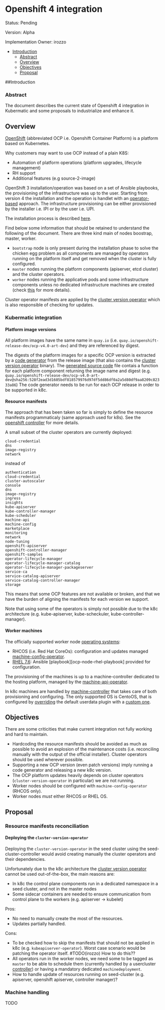 # Openshift 4 integration


Status: Pending

Version: Alpha

Implementation Owner: irozzo

- [Introduction](#introduction)
  - [Abstract](#abstract)
  - [Overview](#overview)
  - [Objectives](#objectives)
  - [Proposal](#proposal)

##Introduction

### Abstract

The document describes the current state of Openshift 4 integration in Kubermatic and some proposals to industrialize and enhance it.

## Overview

[OpenShift][what-is-openshift] (abbreviated
OCP i.e. Openshift Container Platform) is a platform based on Kubernetes.

Why customers may want to use OCP instead of a plain K8S:

- Automation of platform operations (platform upgrades, lifecycle management)
- RH support
- Additional features (e.g source-2-image)

OpenShift 3 installation/operation was based on a set of Ansible playbooks, the provisioning of the infrastructure was up to the user.
Starting from version 4 the installation and the operation is handlet with an [operator-based][k8s-operators] approach.
The infrastructure provisioning can be either provisioned by the installer i.e. IPI or by the user i.e. UPI.

The installation process is described [here][ocp-installation-architecture]. 

Find below some information that should be retained to understand the following of the document.
There are three kind main of nodes boostrap, master, worker.

- `bootstrap` node is only present during the installation phase to solve the chicken egg problem as all components are managed by operators running on the platform itself and get removed when the cluster is fully configured.
- `master` nodes running the platform components (apiserver, etcd cluster) and the cluster operators.
- `worker` nodes running the applicative pods and some infrastructure components unless no dedicated infrastructure machines are created (check [this][ocp-infrastructure-machines] for more details).

Cluster operator manifests are applied by the [cluster version operator][cluster-version-operator] which is also responsible of checking for updates.

### Kubermatic integration

#### Platform image versions

All platform images have the same name in `quay.io` (i.e. `quay.io/openshift-release-dev/ocp-v4.0-art-dev`) and they are referenced by digest.

The digests of the platform images for a specific OCP version is extracted by a [code generator][k8c-openshift-codegen] from the release image (that also contains the [cluster version operator][cluster-version-operator] binary).
The [generated source code][k8c-generated-code] file contais a function for each platform component returning the image name and digest (e.g. `quay.io/openshift-release-dev/ocp-v4.0-art-dev@sha256:528f2ead3d1605bdf818579976d97df5dd86df0a2a5d80df9aa8209c82333a86`)
The code generator needs to be run for each OCP release in order to be supported in k8c.

#### Resource manifests

The approach that has been taken so far is simply to define the resource manifests programmaticaly (same approach used for k8s).
See the [openshift controller][k8c-openshift-controller] for more details.

A small subset of the cluster operators are currently deployed:

```
cloud-credential
dns
image-registry
network
```

instead of

```
authentication
cloud-credential
cluster-autoscaler
console
dns
image-registry
ingress
insights
kube-apiserver
kube-controller-manager
kube-scheduler
machine-api
machine-config
marketplace
monitoring
network
node-tuning
openshift-apiserver
openshift-controller-manager
openshift-samples
operator-lifecycle-manager
operator-lifecycle-manager-catalog
operator-lifecycle-manager-packageserver
service-ca
service-catalog-apiserver
service-catalog-controller-manager
storage
```

This means that some OCP features are not available or broken, and that we have the burden of aligning the manifests for each version we support.

Note that using some of the operators is simply not possible due to the k8c architecture (e.g. kube-apiserver, kube-scheckuler, kube-controller-manager).

#### Worker machines

The officially supported worker node [operating systems][ocp-machines-os]:

- RHCOS (i.e. Red Hat CoreOs): configuration and updates managed [machine-config-operator][ocp-machine-config-operator].
- [RHEL 7.6][ocp-rhel-workers]: Ansible [playbook][ocp-node-rhel-playbook] provided for configuration.

The provisioning of the machines is up to a machine-controller dedicated to the hosting platform, managed by the [machine-api-operator][ocp-machine-api-operator].

In k8c machines are handled by [machine-controller][k8c-machine-controller] that takes care of both provisioning and configuring. The only supported OS is CentoOS, that is configured by [overriding][k8c-userdata-override] the default userdata plugin with a [custom one][k8c-userdata-plugin].

## Objectives

There are some criticities that make current integration not fully working and hard to maintain.

- Hardcoding the resource manifests should be avoided as much as possible to avoid an explosion of the maintenance costs (i.e. reconciling manually with the output of the official installer). Cluster operators should be used wherever possible.
- Supporting a new OCP version (even patch versions) imply running a code generator and releasing a new k8c version.
- The OCP platform updates heavily depends on cluster operators (`cluster-version-operator` in particular) we are not running.
- Worker nodes should be configured with `machine-config-operator` (RHCOS only).
- Worker nodes *must* either RHCOS or RHEL OS.

## Proposal 

### Resource manifests reconciliation

#### Deploying the `cluster-version-operator`

Deploying the `cluster-version-operator` in the seed cluster using the seed-cluster-controller would avoid creating manually the cluster operators and their dependencies.

Unfortunately due to the k8c architecture the [cluster version operator][cluster-version-operator] cannot be used out-of-the-box, the main reasons are:

- In k8c the control plane components run in a dedicated namespace in a seed cluster, and not in the master nodes
- Some sidecar containers are needed to ensure communication from control plane to the workers (e.g. apiserver -> kubelet)


Pros:

- No need to manually create the most of the resources.
- Updates partially handled.

Cons:

- To be checked how to skip the manifests that should not be applied in k8c (e.g. `kubeapiserver-operator`). Worst case scenario would be patching the operator itself. #TODO(irozzo) How to do this??
- All operators run in the worker nodes, we need some to be tagged as `master` to be able to schedule them (currently handled by a usercluster [controller][k8c-node-labeler]) or having a mandatory dedicated `machinedeployment`.
- How to handle update of resources running on seed-cluster (e.g. apiserver, openshift apiserver, controller manager)?

### Machine handling
TODO

[what-is-openshift]: https://www.openshift.com/learn/what-is-openshift
[k8s-operators]: https://kubernetes.io/docs/concepts/extend-kubernetes/operator/
[ocp-installation-architecture]: https://docs.openshift.com/container-platform/4.3/architecture/architecture-installation.html#installation-process_architecture-installation
[ocp-machines-os]: https://docs.openshift.com/container-platform/4.3/architecture/architecture.html#architecture-custom-os_architecture
[ocp-rhel-workers]: https://docs.openshift.com/container-platform/4.3/machine_management/more-rhel-compute.html
[ocp-infrastructure-machines]: https://docs.openshift.com/container-platform/4.3/machine_management/creating-infrastructure-machinesets.html
[ocp-machine-config-operator]: https://github.com/openshift/machine-config-operator
[ocp-rhel-node-playbook]: https://github.com/openshift/openshift-ansible/blob/release-4.3/playbooks/scaleup.yml
[ocp-machine-api-operator]: https://github.com/openshift/machine-api-operator/tree/release-4.3
[cluster-version-operator]: https://github.com/openshift/cluster-version-operator/blob/master/docs/user/reconciliation.md
[k8c-openshift-codegen]: ../../api/codegen/openshift_versions/main.go
[k8c-generated-code]: ../../api/pkg/controller/seed-controller-manager/openshift/resources/zz_generated_image_tags.go
[k8c-openshift-controller]: ../../api/pkg/controller/seed-controller-manager/openshift/openshift_controller.go
[k8c-userdata-override]: ../../api/pkg/controller/seed-controller-manager/openshift/resources/machinecontroller.go
[k8c-userdata-plugin]: ../../api/pkg/userdata/openshift/openshift.go
[k8c-machine-controller]: https://github.com/kubermatic/machine-controller
[k8c-node-labeler]: ../../api/pkg/controller/user-cluster-controller-manager/openshift-master-node-labeler/openshiftmasternodelabeler.go
